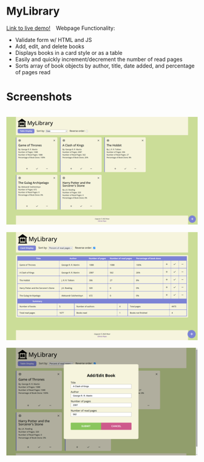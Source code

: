 # MyLibrary
[Link to live demo!](https://rosendo-martinez.github.io/library/) 
&ensp;
Webpage Functionality:
- Validate form w/ HTML and JS
- Add, edit, and delete books
- Displays books in a card style or as a table
- Easily and quickly increment/decrement the number of read pages
- Sorts array of book objects by author, title, date added, and percentage of pages read
# Screenshots
&ensp;
![Screenshot](img-and-svg/sc1.png)
&ensp;
![Screenshot](img-and-svg/sc2.png)
&ensp;
![Screenshot](img-and-svg/sc3.png)